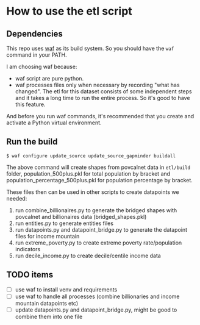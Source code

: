 # How to use the etl script

## Dependencies
This repo uses [waf](https://waf.io/) as its build system. So you should have the `waf` command in your PATH.

I am choosing waf because:
- waf script are pure python.
- waf processes files only when necessary by recording "what has
  changed". The etl for this dataset consists of some independent
  steps and it takes a long time to run the entire process. So it's
  good to have this feature.

And before you run waf commands, it's recommended that you create and activate a Python virtual environment.

## Run the build

``` shell
$ waf configure update_source update_source_gapminder buildall
```

The above command will create shapes from povcalnet data in
`etl/build` folder, population_500plus.pkl for total population by
bracket and population_percentage_500plus.pkl for population
percentage by bracket.

These files then can be used in other scripts to create datapoints we needed:

1. run combine_billionaires.py to generate the bridged shapes with povcalnet and billionaires data (bridged_shapes.pkl)
2. run entities.py to generate entities files
3. run datapoints.py and datapoint_bridge.py to generate the datapoint files for income mountain
4. run extreme_poverty.py to create extreme poverty rate/population indicators
5. run decile_income.py to create decile/centile income data


## TODO items

- [ ] use waf to install venv and requirements
- [ ] use waf to handle all processes (combine billionaries and income mountain datapoints etc)
- [ ] update datapoints.py and datapoint_bridge.py, might be good to combine them into one file
